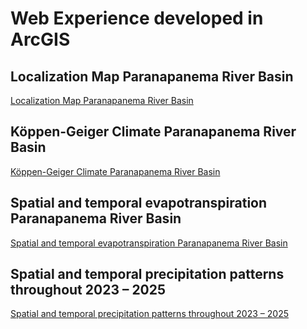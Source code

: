 # Web Experience developed in ArcGIS

## Localization Map Paranapanema River Basin
[Localization Map Paranapanema River Basin](https://arcg.is/1KbnX0)

## Köppen-Geiger Climate Paranapanema River Basin
[Köppen-Geiger Climate Paranapanema River Basin](https://arcg.is/yaTj)

## Spatial and temporal evapotranspiration Paranapanema River Basin
[Spatial and temporal evapotranspiration Paranapanema River Basin](https://arcg.is/0WHrzP)

## Spatial and temporal precipitation patterns throughout 2023 – 2025
[Spatial and temporal precipitation patterns throughout 2023 – 2025](https://arcg.is/09uWHf0)

